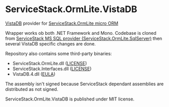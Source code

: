 ServiceStack.OrmLite.VistaDB
=============

[VistaDB](http://www.vistadb.net) provider for [ServiceStack.OrmLite micro ORM](https://github.com/ServiceStack/ServiceStack.OrmLite)

Wrapper works ob both .NET Framework and Mono. 
Codebase is cloned from [ServiceStack MS SQL provider (ServiceStack.OrmLite.SqlServer)](https://github.com/ServiceStack/ServiceStack.OrmLite/tree/master/src/ServiceStack.OrmLite.SqlServer) then several VistaDB specific changes are done.

Repository also contains some third-party binaries:
* ServiceStack.OrmLite.dll ([LICENSE](https://github.com/ServiceStack/ServiceStack.OrmLite/blob/master/LICENSE))
* ServiceStack.Interfaces.dll ([LICENSE](https://github.com/ServiceStack/ServiceStack/blob/master/LICENSE))
* VistaDB.4.dll ([EULA](http://www.vistadb.net/Buy/EULA.aspx))

The assembly isn't signed because ServiceStack dependant assemblies are distributed as not signed.

ServiceStack.OrmLite.VistaDB is published under MIT license.
